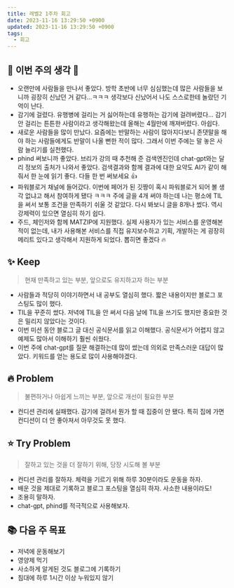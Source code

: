 ```yaml
---
title: 레벨2 1주차 회고
date: 2023-11-16 13:29:50 +0900
updated: 2023-11-16 13:29:50 +0900
tags:
  - 회고
---
```


## 🐧 이번 주의 생각 💭

- 오랜만에 사람들을 만나서 좋았다. 방학 초반에 너무 심심했는데 많은 사람들을 보니까 굉장히 신났던 거 같다…ㅋㅋㅋ 생각보다 신났어서 나도 스스로한테 놀랐던 기억이 난다.
- 감기에 걸렸다. 유행병에 걸리는 거 싫어하는데 유행하는 감기에 걸려버렸다… 감기 안 걸리는 튼튼한 사람이라고 생각해왔는데 올해는 4월만에 깨져버렸다. 아쉽다.
- 새로운 사람들을 많이 만났다. 요즘에는 반말하는 사람이 많아지다보니 존댓말을 해야 하는 사람들에게도 반말이 나올 뻔한 적이 많다. 그래서 이번 주에는 말 놓은 사람 늘리기를 실천했다.
- phind 써보니까 좋았다. 브리가 강의 때 추천해 준 검색엔진인데 chat-gpt와는 달리 정보의 출처가 나와서 좋았다. 검색결과와 함께 결과에 대한 요약도 AI가 같이 해줘서 한 눈에 읽기 좋다. 다들 한 번 써보세요 👍
- 파워블로거 채널에 들어갔다. 이번에 페어가 된 깃짱이 혹시 파워블로거 되어 볼 생각 없냐고 해서 참여하게 됐다 ㅋㅋㅋ 주에 글을 4개 써야 하는데 나는 평소에 TIL을 써서 보통 조건을 만족하기 쉬울 것 같았다. 다시 봐보니 글을 8개나 썼다. 역시 강제력이 있으면 열심히 하기 쉽다.
- 주드, 체인저와 함께 MATZIP에 지원했다. 실제 사용자가 있는 서비스를 운영해본 적이 없는데, 내가 사용해본 서비스를 직접 유지보수하고 기획, 개발하는 게 굉장히 메리트 있다고 생각해서 지원하게 되었다. 뽑히면 좋겠다 🔥

## ✨ Keep

> 현재 만족하고 있는 부분, 앞으로도 유지하고자 하는 부분

- 사람들과 적당히 이야기하면서 내 공부도 열심히 했다. 짧은 내용이지만 블로그 포스팅도 많이 했다.
- TIL을 꾸준히 썼다. 저녁에 TIL을 안 써서 다음 날에 TIL을 쓰기도 했지만 중요한 것은 밀리지 않았다는 것이다.
- 이번 미션 동안 블로그 글 대신 공식문서를 읽고 이해했다. 공식문서가 어렵지 않고 예제도 많아서 이해하기 훨씬 쉬웠다.
- 이번 주에 chat-gpt를 질문 해결하는데 많이 썼는데 의외로 만족스러운 대답이 많았다. 키워드를 얻는 용도로 많이 사용해야겠다.

## 🔥 Problem

> 불편하거나 아쉽게 느끼는 부분, 앞으로 개선이 필요한 부분

- 컨디션 관리에 실패했다. 감기에 걸려서 뭔가 할 때 집중이 안 됐다. 특히 집에 가면 컨디션이 더 안 좋아져서 아무것도 못 했다.

## ⭐️ Try Problem

> 잘하고 있는 것을 더 잘하기 위해, 당장 시도해 볼 부분

- 컨디션 관리를 잘하자. 체력을 기르기 위해 하루 30분이라도 운동을 하자.
- 배운 것을 제대로 기록하고 블로그 포스팅을 열심히 하자. 사소한 내용이라도!
- 조용히 말하자.
- chat-gpt, phind를 적극적으로 사용해보자.

## 📚 다음 주 목표

- 저녁에 운동해보기
- 영양제 먹기
- 사소하게 알게된 것도 블로그에 기록하기
- 침대에 하루 1시간 이상 누워있지 않기